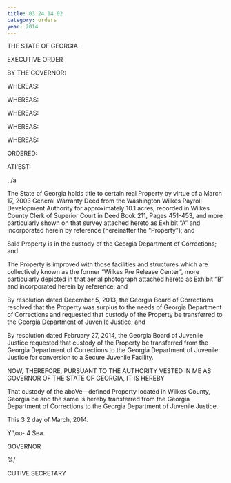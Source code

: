```yaml
---
title: 03.24.14.02
category: orders
year: 2014
---
```

 

THE STATE OF GEORGIA

EXECUTIVE ORDER

BY THE GOVERNOR:

WHEREAS:

WHEREAS:

WHEREAS:

WHEREAS:

WHEREAS:

ORDERED:

ATI‘EST:

, /a

The State of Georgia holds title to certain real Property by virtue of a March 17,
2003 General Warranty Deed from the Washington Wilkes Payroll Development
Authority for approximately 10.1 acres, recorded in Wilkes County Clerk of
Superior Court in Deed Book 211, Pages 451-453, and more particularly shown on
that survey attached hereto as Exhibit “A” and incorporated herein by reference
(hereinafter the “Property”); and

Said Property is in the custody of the Georgia Department of Corrections; and

The Property is improved with those facilities and structures which are
collectively known as the former “Wilkes Pre Release Center”, more particularly
depicted in that aerial photograph attached hereto as Exhibit “B” and
incorporated herein by reference; and

By resolution dated December 5, 2013, the Georgia Board of Corrections resolved
that the Property was surplus to the needs of Georgia Department of Corrections
and requested that custody of the Property be transferred to the Georgia
Department of Juvenile Justice; and

By resolution dated February 27, 2014, the Georgia Board of Juvenile Justice
requested that custody of the Property be transferred from the Georgia
Department of Corrections to the Georgia Department of Juvenile Justice for
conversion to a Secure Juvenile Facility.

NOW, THEREFORE, PURSUANT TO THE AUTHORITY VESTED IN ME AS GOVERNOR
OF THE STATE OF GEORGIA, IT IS HEREBY

That custody of the aboVe—defined Property located in Wilkes County, Georgia be
and the same is hereby transferred from the Georgia Department of Corrections to
the Georgia Department of Juvenile Justice.

This 3 2 day of March, 2014.

Y‘\ou-.4 Sea.

GOVERNOR

%/

CUTIVE SECRETARY

